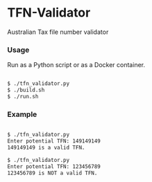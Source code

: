 # TFN-Validator
Australian Tax file number validator

### Usage
Run as a Python script or as a Docker container.

```bash

$ ./tfn_validator.py
$ ./build.sh
$ ./run.sh

```

### Example

```bash

$ ./tfn_validator.py
Enter potential TFN: 149149149
149149149 is a valid TFN.

$ ./tfn_validator.py
Enter potential TFN: 123456789
123456789 is NOT a valid TFN.

```


